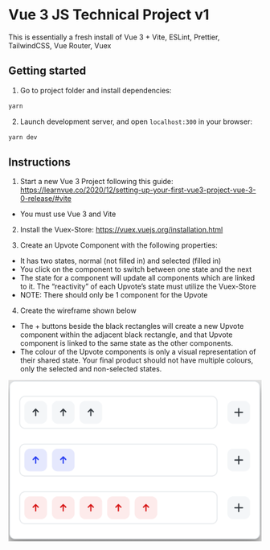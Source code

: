 # Vue 3 JS Technical Project v1

This is essentially a fresh install of Vue 3 + Vite, ESLint, Prettier, TailwindCSS, Vue Router, Vuex

## Getting started

1. Go to project folder and install dependencies:

```sh
yarn
```

2. Launch development server, and open `localhost:300` in your browser:

```sh
yarn dev
```

## Instructions

1. Start a new Vue 3 Project following this guide: https://learnvue.co/2020/12/setting-up-your-first-vue3-project-vue-3-0-release/#vite

- You must use Vue 3 and Vite

2. Install the Vuex-Store: https://vuex.vuejs.org/installation.html

3. Create an Upvote Component with the following properties:

- It has two states, normal (not filled in) and selected (filled in)
- You click on the component to switch between one state and the next
- The state for a component will update all components which are linked to it.
  The “reactivity” of each Upvote’s state must utilize the Vuex-Store
- NOTE: There should only be 1 component for the Upvote

4. Create the wireframe shown below

- The + buttons beside the black rectangles will create a new Upvote component within the adjacent black rectangle, and that Upvote component is linked to the same state as the other components.
- The colour of the Upvote components is only a visual representation of their shared state. Your final product should not have multiple colours, only the selected and non-selected states.

![Wireframe](./wireframe.png)
